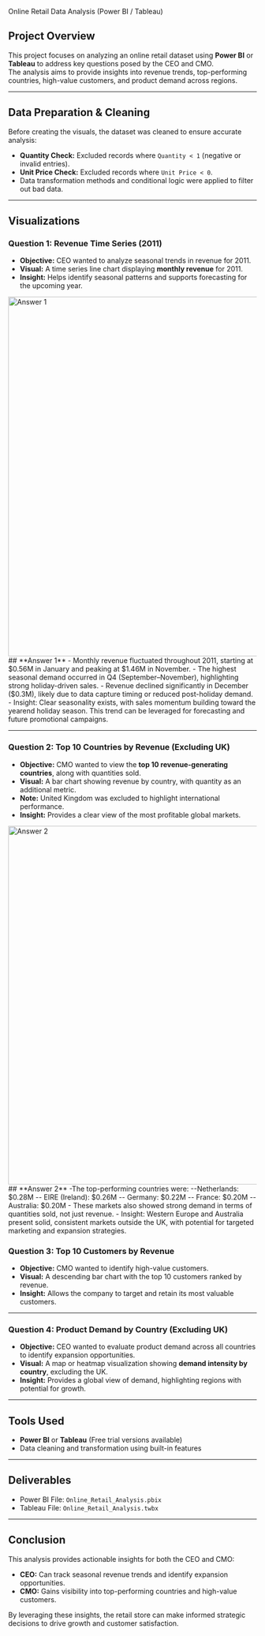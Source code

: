 Online Retail Data Analysis (Power BI / Tableau)

## Project Overview
This project focuses on analyzing an online retail dataset using **Power BI** or **Tableau** to address key questions posed by the CEO and CMO.  
The analysis aims to provide insights into revenue trends, top-performing countries, high-value customers, and product demand across regions.

---

## Data Preparation & Cleaning
Before creating the visuals, the dataset was cleaned to ensure accurate analysis:
- **Quantity Check:** Excluded records where `Quantity < 1` (negative or invalid entries).
- **Unit Price Check:** Excluded records where `Unit Price < 0`.  
- Data transformation methods and conditional logic were applied to filter out bad data.

---

## Visualizations

### **Question 1: Revenue Time Series (2011)**
- **Objective:** CEO wanted to analyze seasonal trends in revenue for 2011.  
- **Visual:** A time series line chart displaying **monthly revenue** for 2011.  
- **Insight:** Helps identify seasonal patterns and supports forecasting for the upcoming year.

<img width="1290" height="729" alt="Answer 1" src="https://github.com/user-attachments/assets/e268f2e3-3ded-416b-ba74-c128c4c0923b" />
## **Answer 1**
- Monthly revenue fluctuated throughout 2011, starting at $0.56M in January and peaking at $1.46M in November.
- The highest seasonal demand occurred in Q4 (September–November), highlighting strong holiday-driven sales.
- Revenue declined significantly in December ($0.3M), likely due to data capture timing or reduced post-holiday demand.
- Insight: Clear seasonality exists, with sales momentum building toward the yearend holiday season. This trend can be leveraged for forecasting and future promotional campaigns.
  
---

### **Question 2: Top 10 Countries by Revenue (Excluding UK)**
- **Objective:** CMO wanted to view the **top 10 revenue-generating countries**, along with quantities sold.  
- **Visual:** A bar chart showing revenue by country, with quantity as an additional metric.  
- **Note:** United Kingdom was excluded to highlight international performance.  
- **Insight:** Provides a clear view of the most profitable global markets.

<img width="1290" height="727" alt="Answer 2" src="https://github.com/user-attachments/assets/213caae2-54ee-4a2e-ab87-d69bfd637c2e" />
## **Answer 2**
-The top-performing countries were:
  --Netherlands: $0.28M
  -- EIRE (Ireland): $0.26M
  -- Germany: $0.22M
  -- France: $0.20M
  -- Australia: $0.20M
- These markets also showed strong demand in terms of quantities sold, not just revenue.
- Insight: Western Europe and Australia present solid, consistent markets outside the UK, with potential for targeted marketing and expansion strategies.

### **Question 3: Top 10 Customers by Revenue**
- **Objective:** CMO wanted to identify high-value customers.  
- **Visual:** A descending bar chart with the top 10 customers ranked by revenue.  
- **Insight:** Allows the company to target and retain its most valuable customers.

---

### **Question 4: Product Demand by Country (Excluding UK)**
- **Objective:** CEO wanted to evaluate product demand across all countries to identify expansion opportunities.  
- **Visual:** A map or heatmap visualization showing **demand intensity by country**, excluding the UK.  
- **Insight:** Provides a global view of demand, highlighting regions with potential for growth.

---

## Tools Used
- **Power BI** or **Tableau** (Free trial versions available)  
- Data cleaning and transformation using built-in features  

---

## Deliverables
- Power BI File: `Online_Retail_Analysis.pbix`  
- Tableau File: `Online_Retail_Analysis.twbx`  

---

## Conclusion
This analysis provides actionable insights for both the CEO and CMO:
- **CEO:** Can track seasonal revenue trends and identify expansion opportunities.  
- **CMO:** Gains visibility into top-performing countries and high-value customers.  

By leveraging these insights, the retail store can make informed strategic decisions to drive growth and customer satisfaction.
